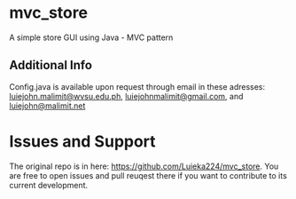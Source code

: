 # mvc_store
 A simple store GUI using Java - MVC pattern

## Additional Info
Config.java is available upon request through email in these adresses: luiejohn.malimit@wvsu.edu.ph, luiejohnmalimit@gmail.com, and luiejohn@malimit.net

# Issues and Support
The original repo is in here: https://github.com/Luieka224/mvc_store. You are free to open issues and pull reuqest there if you want to contribute to its current development.
